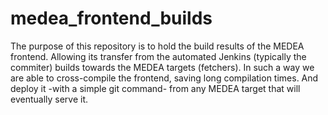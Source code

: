 # medea_frontend_builds
The purpose of this repository is to hold the build results of the MEDEA frontend. 
Allowing its transfer from the automated Jenkins (typically the commiter) builds towards the MEDEA targets (fetchers). 
In such a way we are able to cross-compile the frontend, saving long compilation times. 
And deploy it -with a simple git command- from any MEDEA target that will eventually serve it.
